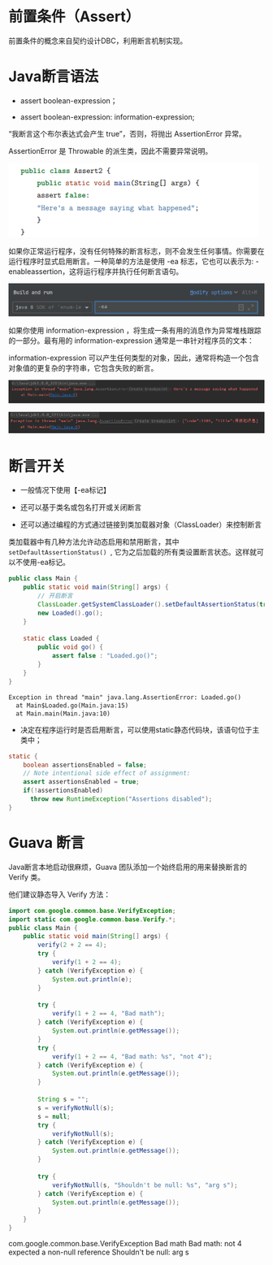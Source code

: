 # 前置条件（Assert）

前置条件的概念来自契约设计DBC，利用断言机制实现。

# Java断言语法

*   assert boolean-expression；

*   assert boolean-expression: information-expression;

“我断言这个布尔表达式会产生 true”，否则，将抛出 AssertionError 异常。

AssertionError 是 Throwable 的派生类，因此不需要异常说明。

![](image/image_KRmXuc9gKs.png)

如果你正常运行程序，没有任何特殊的断言标志，则不会发生任何事情。你需要在运行程序时显式启用断言。一种简单的方法是使用 -ea 标志，它也可以表示为: -enableassertion，这将运行程序并执行任何断言语句。

![](image/image_YAhajOAmDb.png)

如果你使用 information-expression ，将生成一条有用的消息作为异常堆栈跟踪的一部分。最有用的
information-expression 通常是一串针对程序员的文本：

information-expression 可以产生任何类型的对象，因此，通常将构造一个包含对象值的更复杂的字符串，它包含失败的断言。

![](image/image_YcBwVEbslE.png)

![](image/image_IwiRqJN5Y0.png)

# 断言开关

*   一般情况下使用【-ea标记】

*   还可以基于类名或包名打开或关闭断言

*   还可以通过编程的方式通过链接到类加载器对象（ClassLoader）来控制断言

类加载器中有几种方法允许动态启用和禁用断言，其中 `setDefaultAssertionStatus() `, 它为之后加载的所有类设置断言状态。这样就可以不使用-ea标记。

```java
public class Main {
    public static void main(String[] args) {
        // 开启断言
        ClassLoader.getSystemClassLoader().setDefaultAssertionStatus(true);
        new Loaded().go();
    }

    static class Loaded {
        public void go() {
            assert false : "Loaded.go()";
        }
    }
}

```

```纯文本
Exception in thread "main" java.lang.AssertionError: Loaded.go()
  at Main$Loaded.go(Main.java:15)
  at Main.main(Main.java:10)
```

*   决定在程序运行时是否启用断言，可以使用static静态代码块，该语句位于主类中；

```java
static {
    boolean assertionsEnabled = false;
    // Note intentional side effect of assignment:
    assert assertionsEnabled = true;
    if(!assertionsEnabled)
      throw new RuntimeException("Assertions disabled");
}
```

# Guava 断言

Java断言本地启动很麻烦，Guava 团队添加一个始终启用的用来替换断言的Verify 类。

他们建议静态导入 Verify 方法：

```java
import com.google.common.base.VerifyException;
import static com.google.common.base.Verify.*;
public class Main {
    public static void main(String[] args) {
        verify(2 + 2 == 4);
        try {
            verify(1 + 2 == 4);
        } catch (VerifyException e) {
            System.out.println(e);
        }

        try {
            verify(1 + 2 == 4, "Bad math");
        } catch (VerifyException e) {
            System.out.println(e.getMessage());
        }
        try {
            verify(1 + 2 == 4, "Bad math: %s", "not 4");
        } catch (VerifyException e) {
            System.out.println(e.getMessage());
        }

        String s = "";
        s = verifyNotNull(s);
        s = null;
        try {
            verifyNotNull(s);
        } catch (VerifyException e) {
            System.out.println(e.getMessage());
        }

        try {
            verifyNotNull(s, "Shouldn't be null: %s", "arg s");
        } catch (VerifyException e) {
            System.out.println(e.getMessage());
        }
    }
}

```

com.google.common.base.VerifyException
Bad math
Bad math: not 4
expected a non-null reference
Shouldn't be null: arg s
